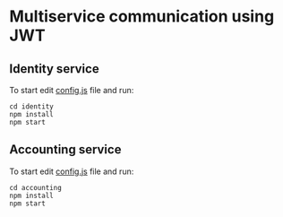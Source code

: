 # Multiservice communication using JWT

## Identity service

To start edit [config.js](https://github.com/flour/multiservice/blob/master/identity/config.js) file and run:
```
cd identity
npm install
npm start
```

## Accounting service

To start edit [config.js](https://github.com/flour/multiservice/blob/master/accounting/config.js) file and run:
```
cd accounting
npm install
npm start
```
